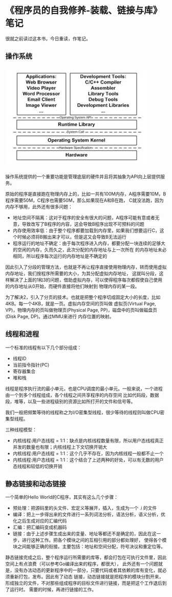 # 《程序员的自我修养-装载、链接与库》笔记

很就之前读过这本书，今日重读，作笔记。

## 操作系统

![计算机体系结构](./img/computer_arch.png)

操作系统提供的一个重要功能是管理底层的硬件并且将其抽象为API向上层提供服务。

原始的程序是直接跑在物理内存上的，比如一共有100M内存，A程序需要10M，B程序需要50M，C程序也需要50M，那么如果现在A和B在跑，
C就没法跑，因为内存不够用，此外还有很多问题：

- 地址空间不隔离：这对于程序的安全有很大的问题，A程序可能有意或者无意，导致改写了B程序的内容，这会导致B程序出现不可预料的问题
- 内存使用效率低：由于整个程序都要加载到内存里，如果我们想要运行C，这个时候必须将B搬出来才可以，但是这又会导致B无法运行
- 程序运行的地址不确定：由于每次程序进入内存，都要分配一块连续的足够大的空闲的内存，久而久之，此次分配的内存地址与上一次所在
的内存地址未必相同，所以程序每次运行的内存地址是不确定的

因此引入了分段的管理方法，也就是不再让程序直接使用物理内存，转而使用虚拟内存地址，我们按程序所需要的大小，为其分配虚拟内存地址，
这就叫分段，这样解决了上面的1和3的问题，借助虚拟内存，可以使得程序每次都假使自己使用的内存地址从0开始，而硬件直接将他们映射到
物理内存的某一段。

为了解决2，引入了分页的技术。也就是把整个程序切成固定大小的长度，比如4KB。每一个4KB，就是一页。虚拟内存空间的页叫做
虚拟页(Virtual Page, VP)，物理内存的页叫做物理页(Physical Page, PP)，磁盘中的页叫做磁盘页(Disk Page, DP)。通过MMU来进行
内存位置的映射。

## 线程和进程

一个标准的线程有以下几个部分组成：

- 线程ID
- 当前指令指针(PC)
- 寄存器集合
- 堆和栈

线程是程序执行流的最小单元，也是CPU调度的最小单元。一般来说，一个进程由一个到多个线程组成，各个线程之间共享程序的内存空间
比如代码段，数据段，堆等，以及一些进程级别的资源比如所打开的文件和信号等。

我们一般把频繁等待的线程称之为I/O密集型线程，很少等待的线程则叫做CPU密集型线程。

三种线程模型：

- 内核线程:用户态线程 = 1:1：缺点是内核线程数量有限，所以用户态线程真正并发的数量也有限；内核线程上下文切换开销大
- 内核线程:用户态线程 = 1:1：这个几乎不存在，因为内核线程一般都不止一个
- 内核线程:用户态线程 = 1:1：这个结合了上述两种的好处，可以有无数的用户态线程和较低的切换开销

## 静态链接和动态链接

一个简单的Hello World的C程序，其实有这么几个步骤：

- 预处理：把源码里的头文件、宏定义等展开，插入，生成为一个 .i 的文件
- 编译：把上一步得出来的文件进行一系列词法分析，语法分析，语义分析，优化之后生成对应的汇编代码
- 汇编：把汇编码变成机器码
- 链接：由于上述步骤生成出来的变量、地址等都还不是确定的，因此在这一步，进行这种工作。把各个模块之间的互相引用的部分都处理好，
使得各个模块之间能够正确的衔接。主要包括：地址和空间分配，符号决议和重定位等。

静态链接完成之后，整个程序运行所需要的库等，都会打包在可执行文件里，因此空间上有点浪费（可以参考Go编译出来的程序，都很大），
此外还有一个问题就是，没有办法动态的更新程序中的一部分，只要代码或者其依赖的库有变化，就必须重新打包，发布。因此有了动态
链接，动态链接就是把程序的模块分割开来，形成独立的文件，不对那些组成程序的目标文件进行链接，而是把这个工作退后到了运行时。
需要的时候，再进行链接的工作。
